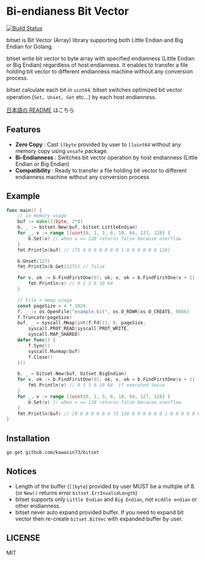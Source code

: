 # Bi-endianess Bit Vector

[![Build Status](https://travis-ci.com/kawasin73/bitset.svg?branch=master)](https://travis-ci.com/kawasin73/bitset)

bitset is Bit Vector (Array) library supporting both Little Endian and Big Endian for Golang.

bitset write bit vector to byte array with specified endianness (Little Endian or Big Endian) regardless of host endianness.
It enables to transfer a file holding bit vector to different endianness machine without any conversion process.

bitset calculate each bit in `uint64`.
bitset switches optimized bit vector operation (`Set`、`Unset`、`Get` etc...) by each host endianness.

[日本語の README](./README.ja.md) はこちら

## Features

- **Zero Copy** : Cast `[]byte` provided by user to `[]uint64` without any memory copy using `unsafe` package.
- **Bi-Endianness** : Switches bit vector operation by host endianness (Little Endian or Big Endian)
- **Compatibility** : Ready to transfer a file holding bit vector to different endianness machine without any conversion process

## Example

```go
func main() {
	// in memory usage
	buf := make([]byte, 2*8)
	b, _ := bitset.New(buf, bitset.LittleEndian)
	for _, v := range []uint{0, 1, 3, 6, 10, 64, 127, 128} {
		b.Set(v) // when v == 128 returns false because overflow
	}
	fmt.Println(buf) // [75 4 0 0 0 0 0 0 1 0 0 0 0 0 0 128]

	b.Unset(127)
	fmt.Println(b.Get(127)) // false

	for v, ok := b.FindFirstOne(0); ok; v, ok = b.FindFirstOne(v + 1) {
		fmt.Println(v) // 0 1 3 6 10 64
	}

	// File + mmap usage
	const pageSize = 4 * 1024
	f, _ := os.OpenFile("example.bit", os.O_RDWR|os.O_CREATE, 0666)
	f.Truncate(pageSize)
	buf, _ = syscall.Mmap(int(f.Fd()), 0, pageSize,
		syscall.PROT_READ|syscall.PROT_WRITE,
		syscall.MAP_SHARED)
	defer func() {
		f.Sync()
		syscall.Munmap(buf)
		f.Close()
	}()

	b, _ = bitset.New(buf, bitset.BigEndian)
	for v, ok := b.FindFirstOne(0); ok; v, ok = b.FindFirstOne(v + 1) {
		fmt.Println(v) // 0 1 3 6 10 64  if executed twice
	}
	for _, v := range []uint{0, 1, 3, 6, 10, 64, 127, 128} {
		b.Set(v) // when v == 128 returns false because overflow
	}
	fmt.Println(buf) // [0 0 0 0 0 0 4 75 128 0 0 0 0 0 0 1 0 0 0 0 0 0 0 1 0 0 0 0 ....
}
```

## Installation

```bash
go get github.com/kawasin73/bitset
```

## Notices

- Length of the buffer (`[]byte`) provided by user MUST be a multiple of 8. (or `New()` returns error `bitset.ErrInvalidLength`)
- bitset supports only `Little Endian` and `Big Endian`, not `middle endian` or other endianness.
- bitset never auto expand provided buffer. If you need to expand bit vector then re-create `bitset.BitVec` with expanded buffer by user.

## LICENSE

MIT
